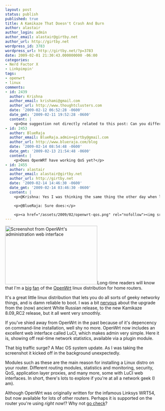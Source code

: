 ```yaml
---
layout: post
status: publish
published: true
title: A Kamikaze That Doesn't Crash And Burn
author: alastair
author_login: admin
author_email: alastair@girtby.net
author_url: http://girtby.net
wordpress_id: 3783
wordpress_url: http://girtby.net/?p=3783
date: 2009-02-01 21:30:43.000000000 -06:00
categories:
- Nerd Factor X
- Linkpimpin'
tags:
- openwrt
- linux
comments:
- id: 2439
  author: Krishna
  author_email: krishami@gmail.com
  author_url: http://www.thoughtclusters.com
  date: '2009-02-12 06:52:28 -0600'
  date_gmt: '2009-02-11 19:52:28 -0600'
  content: |
    <p>One suggestion not directly related to this post: Can you differentiate the links on your blog with the bolded text? Unless I hover over, it is difficult to make out whether something is clickable. Maybe change the color or have an underline?</p>
- id: 2453
  author: BlueRaja
  author_email: BlueRaja.admin+girtby@gmail.com
  author_url: http://www.blueraja.com/blog
  date: '2009-02-14 08:54:48 -0600'
  date_gmt: '2009-02-13 21:54:48 -0600'
  content: |
    <p>Does OpenWRT have working QoS yet?</p>
- id: 2455
  author: alastair
  author_email: alastair@girtby.net
  author_url: http://girtby.net
  date: '2009-02-14 14:46:30 -0600'
  date_gmt: '2009-02-14 03:46:30 -0600'
  content: |
    <p>@Krishna: Yes I was thinking the same thing the other day when looking at an older post. I guess I don't notice the problem so much these days as I tend to use <em>emphasis</em> instead of <strong>strong</strong>. Will have a play with CSSEdit, see what can be done.</p>

    <p>@BlueRaja: Sure does:</p>

    <p><a href="/assets/2009/02/openwrt-qos.png" rel="nofollow"><img src="/assets/2009/02/openwrt-qos-300x168.png" alt="Screenshot of OpenWRT Web interface showing QoS" width="300" height="168" class="alignnone size-medium wp-image-3850" /></a></p>
---
```

<a href="/assets/2009/02/openwrt-kamikaze.png"><img src="http://girtby.net/assets/2009/02/openwrt-kamikaze-300x191.png" alt="Screenshot from OpenWrt&#039;s administration web interface" title="openwrt-kamikaze" width="300" height="191" class="size-medium wp-image-3784 lede" /></a>Long-time readers will know that I'm a [big](/archives/2005/06/19/can-your-router-do-this/) [fan](/archives/2005/11/21/full-throttle-openwrt/) of the [OpenWrt](http://openwrt.org/) linux distribution for home routers.

It's a great little linux distribution that lets you do all sorts of geeky networky things, and is damn reliable to boot. I was a bit [nervous](http://identi.ca/notice/2063594) about the upgrade from the (now) ancient White Russian release, to the new Kamikaze 8.09_RC2 release, but it all went very smoothly.

If you've shied away from OpenWrt in the past because of it's depencency on command-line installation, well shy no more. OpenWrt now includes an excellent web interface called LuCI, which makes admin very simple. Here it is, showing off real-time network statistics, available via a plugin module.

<div class="aside"><p>That big traffic surge? A Mac OS system update. As I was taking the screenshot it kicked off in the background unexpectedly.</p></div>

Modules such as these are the main reason for installing a Linux distro on your router. Different routing modules, statistics and monitoring, security, QoS, application layer proxies, and many more, some with LuCI web interfaces. In short, there's lots to explore if you're at all a network geek (I am).

Although OpenWrt was originally written for the infamous Linksys WRT54, but now available for lots of other routers. Perhaps it is supported on the router you're using *right now*!? Why not [go check](http://wiki.openwrt.org/TableOfHardware)?

